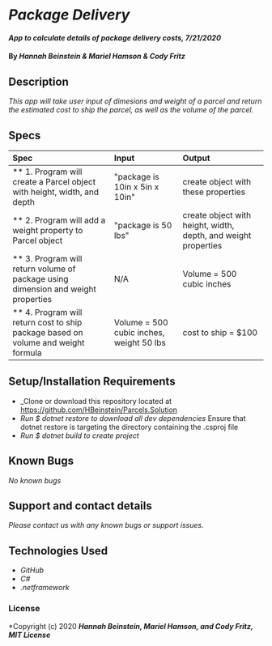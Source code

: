 # _Package Delivery_

#### _App to calculate details of package delivery costs, 7/21/2020_

#### By _**Hannah Beinstein & Mariel Hamson & Cody Fritz**_

## Description

_This app will take user input of dimesions and weight of a parcel and return the estimated cost to ship the parcel, as well as the volume of the parcel._

## Specs

| Spec | Input | Output |
| :-------------      | :------------- | :------------- |
| ** 1. Program will create a Parcel object with height, width, and depth| "package is 10in x 5in x 10in" | create object with these properties |
| ** 2. Program will add a weight property to Parcel object | "package is 50 lbs" | create object with height, width, depth, and weight properties | 
| ** 3. Program will return volume of package using dimension and weight properties| N/A | Volume = 500 cubic inches |
| ** 4. Program will return cost to ship package based on volume and weight formula | Volume = 500 cubic inches, weight 50 lbs | cost to ship = $100 |

## Setup/Installation Requirements

* _Clone or download this repository located at https://github.com/HBeinstein/Parcels.Solution
* _Run $ dotnet restore to download all dev dependencies_ Ensure that dotnet restore is targeting the directory containing the .csproj file
* _Run $ dotnet build to create project_

## Known Bugs

_No known bugs_

## Support and contact details

_Please contact us with any known bugs or support issues._

## Technologies Used

* _GitHub_
* _C#_
* _.netframework_


### License

*Copyright (c) 2020 **_Hannah Beinstein, Mariel Hamson, and Cody Fritz, MIT License_**